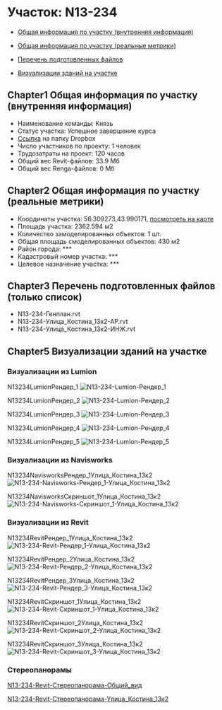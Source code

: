 # Участок: N13-234

* [Общая информация по участку (внутренняя информация)](#Chapter1)

* [Общая информация по участку (реальные метрики)](#Chapter2)

* [Перечень подготовленных файлов](#Chapter3)

* [Визуализации зданий на участке](#Chapter5)

## <a id="test">Chapter1</a> Общая информация по участку (внутренняя информация)
+ Наименование команды: Князь
+ Статус участка: Успешное завершение курса
+ [Ссылка](https://www.dropbox.com/sh/wvvgv1nw1iqred9/AADt6ad8ct0tG-wWLLqzmZiva/N13_234?dl=0) на папку Dropbox
+ Число участников по проекту: 1 человек
+ Трудозатраты на проект: 120 часов
+ Общий вес Revit-файлов: 33.9 Мб
+ Общий вес Renga-файлов: 0 Мб
## <a id="test">Chapter2</a> Общая информация по участку (реальные метрики)
+ Координаты участка: 56.309273,43.990171, [посмотреть на карте]("yandex.ru/maps/47/nizhny-novgorod/?ll=56.309273%2C43.990171&z=19")
+ Площадь участка: 2362.594 м2
+ Количество замоделированных объектов: 1 шт.
+ Общая площадь смоделированных объектов: 430 м2
+ Район города: *** 
+ Кадастровый номер участка: *** 
+ Целевое назначение участка: *** 
## <a id="test">Chapter3</a> Перечень подготовленных файлов (только список)
+ N13-234-Генплан.rvt
+ N13-234-Улица_Костина_13к2-АР.rvt
+ N13-234-Улица_Костина_13к2-ИНЖ.rvt
## <a id="test">Chapter5</a> Визуализации зданий на участке
### Визуализации из Lumion
N13234LumionРендер_1
![N13-234-Lumion-Рендер_1](/Images/N13_234/N13-234-Lumion-Рендер_1_Compressed.jpg)

N13234LumionРендер_2
![N13-234-Lumion-Рендер_2](/Images/N13_234/N13-234-Lumion-Рендер_2_Compressed.jpg)

N13234LumionРендер_3
![N13-234-Lumion-Рендер_3](/Images/N13_234/N13-234-Lumion-Рендер_3_Compressed.jpg)

N13234LumionРендер_4
![N13-234-Lumion-Рендер_4](/Images/N13_234/N13-234-Lumion-Рендер_4_Compressed.jpg)

N13234LumionРендер_5
![N13-234-Lumion-Рендер_5](/Images/N13_234/N13-234-Lumion-Рендер_5_Compressed.jpg)

### Визуализации из Navisworks
N13234NavisworksРендер_1Улица_Костина_13к2
![N13-234-Navisworks-Рендер_1-Улица_Костина_13к2](/Images/N13_234/N13-234-Navisworks-Рендер_1-Улица_Костина_13к2_Compressed.jpg)

N13234NavisworksСкриншот_1Улица_Костина_13к2
![N13-234-Navisworks-Скриншот_1-Улица_Костина_13к2](/Images/N13_234/N13-234-Navisworks-Скриншот_1-Улица_Костина_13к2_Compressed.jpg)

### Визуализации из Revit
N13234RevitРендер_1Улица_Костина_13к2
![N13-234-Revit-Рендер_1-Улица_Костина_13к2](/Images/N13_234/N13-234-Revit-Рендер_1-Улица_Костина_13к2_Compressed.jpg)

N13234RevitРендер_2Улица_Костина_13к2
![N13-234-Revit-Рендер_2-Улица_Костина_13к2](/Images/N13_234/N13-234-Revit-Рендер_2-Улица_Костина_13к2_Compressed.jpg)

N13234RevitРендер_3Улица_Костина_13к2
![N13-234-Revit-Рендер_3-Улица_Костина_13к2](/Images/N13_234/N13-234-Revit-Рендер_3-Улица_Костина_13к2_Compressed.jpg)

N13234RevitСкриншот_1Улица_Костина_13к2
![N13-234-Revit-Скриншот_1-Улица_Костина_13к2](/Images/N13_234/N13-234-Revit-Скриншот_1-Улица_Костина_13к2_Compressed.jpg)

N13234RevitСкриншот_2Улица_Костина_13к2
![N13-234-Revit-Скриншот_2-Улица_Костина_13к2](/Images/N13_234/N13-234-Revit-Скриншот_2-Улица_Костина_13к2_Compressed.jpg)

N13234RevitСкриншот_3Улица_Костина_13к2
![N13-234-Revit-Скриншот_3-Улица_Костина_13к2](/Images/N13_234/N13-234-Revit-Скриншот_3-Улица_Костина_13к2_Compressed.jpg)

### Стереопанорамы
[N13-234-Revit-Стереопанорама-Общий_вид](https://pano.autodesk.com/pano.html?url=jpgs/5b5a57db-f73f-4a6c-b84f-fd99d276c843&version=2)

[N13-234-Revit-Стереопанорама-Улица_Костина_13к2](https://pano.autodesk.com/pano.html?url=jpgs/408842cd-126e-40b0-a1b1-3c7dba1c4ad6&version=2)


